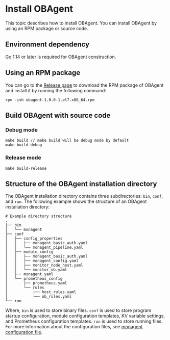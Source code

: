 Install OBAgent 
====================================

This topic describes how to install OBAgent. You can install OBAgent by using an RPM package or source code. 

Environment dependency 
-------------------------------------------

Go 1.14 or later is required for OBAgent construction.

Using an RPM package 
-----------------------------------------

You can go to the [Release page](https://mirrors.aliyun.com/oceanbase/community/stable/el/7/x86_64/obagent-1.0.0-1.el7.x86_64.rpm) to download the RPM package of OBAgent and install it by running the following command:

```unknow
rpm -ivh obagent-1.0.0-1.el7.x86_64.rpm
```



Build OBAgent with source code 
---------------------------------------------------

### Debug mode 

```unknow
make build // make build will be debug mode by default
make build-debug
```



### Release mode 

```unknow
make build-release
```



Structure of the OBAgent installation directory 
--------------------------------------------------------------------

The OBAgent installation directory contains three subdirectories: `bin`, `conf`, and `run`. The following example shows the structure of an OBAgent installation directory:

```unknow
# Example directory structure
.
├── bin
│   └── monagent
├── conf
│   ├── config_properties
│   │   ├── monagent_basic_auth.yaml
│   │   └── monagent_pipeline.yaml
│   ├── module_config
│   │   ├── monagent_basic_auth.yaml
│   │   ├── monagent_config.yaml
│   │   ├── monitor_node_host.yaml
│   │   └── monitor_ob.yaml
│   ├── monagent.yaml
│   └── prometheus_config
│       ├── prometheus.yaml
│       └── rules
│           ├── host_rules.yaml
│           └── ob_rules.yaml
└── run
```



Where, `bin` is used to store binary files. `conf` is used to store program startup configuration, module configuration templates, KV variable settings, and Prometheus configuration templates. `run` is used to store running files. For more information about the configuration files, see [monagent configuration file](../200.configuration-reference/200.monagent-configuration-file.md).
